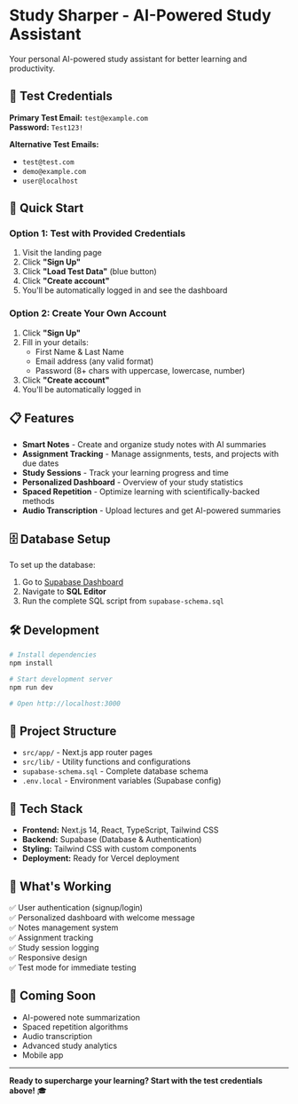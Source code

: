 # Study Sharper - AI-Powered Study Assistant

Your personal AI-powered study assistant for better learning and productivity.

## 🧪 Test Credentials

**Primary Test Email:** `test@example.com`  
**Password:** `Test123!`

**Alternative Test Emails:**
- `test@test.com`
- `demo@example.com`
- `user@localhost`

## 🚀 Quick Start

### Option 1: Test with Provided Credentials
1. Visit the landing page
2. Click **"Sign Up"**
3. Click **"Load Test Data"** (blue button)
4. Click **"Create account"**
5. You'll be automatically logged in and see the dashboard

### Option 2: Create Your Own Account
1. Click **"Sign Up"**
2. Fill in your details:
   - First Name & Last Name
   - Email address (any valid format)
   - Password (8+ chars with uppercase, lowercase, number)
3. Click **"Create account"**
4. You'll be automatically logged in

## 📋 Features

- **Smart Notes** - Create and organize study notes with AI summaries
- **Assignment Tracking** - Manage assignments, tests, and projects with due dates
- **Study Sessions** - Track your learning progress and time
- **Personalized Dashboard** - Overview of your study statistics
- **Spaced Repetition** - Optimize learning with scientifically-backed methods
- **Audio Transcription** - Upload lectures and get AI-powered summaries

## 🗄️ Database Setup

To set up the database:

1. Go to [Supabase Dashboard](https://yicmvsmebwfbvxudyfbg.supabase.co)
2. Navigate to **SQL Editor**
3. Run the complete SQL script from `supabase-schema.sql`

## 🛠️ Development

```bash
# Install dependencies
npm install

# Start development server
npm run dev

# Open http://localhost:3000
```

## 📁 Project Structure

- `src/app/` - Next.js app router pages
- `src/lib/` - Utility functions and configurations
- `supabase-schema.sql` - Complete database schema
- `.env.local` - Environment variables (Supabase config)

## 🔧 Tech Stack

- **Frontend:** Next.js 14, React, TypeScript, Tailwind CSS
- **Backend:** Supabase (Database & Authentication)
- **Styling:** Tailwind CSS with custom components
- **Deployment:** Ready for Vercel deployment

## 🎯 What's Working

✅ User authentication (signup/login)  
✅ Personalized dashboard with welcome message  
✅ Notes management system  
✅ Assignment tracking  
✅ Study session logging  
✅ Responsive design  
✅ Test mode for immediate testing  

## 🚧 Coming Soon

- AI-powered note summarization
- Spaced repetition algorithms
- Audio transcription
- Advanced study analytics
- Mobile app

---

**Ready to supercharge your learning? Start with the test credentials above!** 🎓

